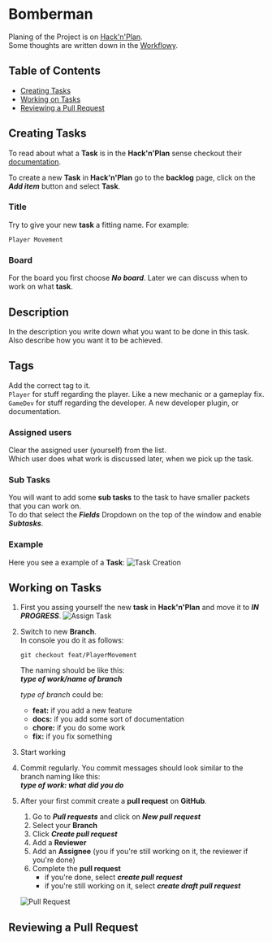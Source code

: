 # Bomberman 

Planing of the Project is on [Hack'n'Plan](https://app.hacknplan.com/p/94601).  
Some thoughts are written down in the [Workflowy](https://workflowy.com/s/bomberman/o4nDcUpt60HgfnmS).

## Table of Contents
- [Creating Tasks](#creating-tasks)
- [Working on Tasks](#working-on-tasks)
- [Reviewing a Pull Request](#reviewing-a-pull-request)

## Creating Tasks
To read about what a **Task** is in the **Hack'n'Plan** sense checkout their [documentation](https://hacknplan.com/knowledge-base/anatomy-of-a-task/).  

To create a new **Task** in **Hack'n'Plan** go to the **backlog** page, click on the ***Add item*** button and select **Task**.  

### Title
Try to give your new **task** a fitting name. For example:  
```
Player Movement
```
### Board
For the board you first choose ***No board***. Later we can discuss when to work on what **task**.

## Description
In the description you write down what you want to be done in this task. Also describe how you want it to be achieved.

## Tags
Add the correct tag to it.  
```Player``` for stuff regarding the player. Like a new mechanic or a gameplay fix.  
```GameDev``` for stuff regarding the developer. A new developer plugin, or documentation.
### Assigned users
Clear the assigned user (yourself) from the list.  
Which user does what work is discussed later, when we pick up the task.

### Sub Tasks
You will want to add some **sub tasks** to the task to have smaller packets that you can work on.  
To do that select the ***Fields*** Dropdown on the top of the window and enable ***Subtasks***.

### Example

Here you see a example of a **Task**:
![Task Creation](/Documentation/TaskCreation.png)

## Working on Tasks

1. First you assing yourself the new **task** in **Hack'n'Plan** and move it to ***IN PROGRESS***.
![Assign Task](/Documentation/AssignTask.png)

2. Switch to new **Branch**.  
    In console you do it as follows:

    ``` shell
    git checkout feat/PlayerMovement
    ```
    The naming should be like this:  
    ***type of work/name of branch***

    *type of branch* could be:
    - **feat:** if you add a new feature
    - **docs:** if you add some sort of documentation
    - **chore:** if you do some work 
    - **fix:** if you fix something

3. Start working
4. Commit regularly. You commit messages should look similar to the branch naming like this:  
        ***type of work: what did you do***

5. After your first commit create a **pull request** on **GitHub**.  
    1. Go to ***Pull requests*** and click on ***New pull request***
    2. Select your **Branch**
    3. Click ***Create pull request***
    4. Add a **Reviewer**
    5. Add an **Assignee** (you if you're still working on it, the reviewer if you're done)
    6. Complete the **pull request**
        - if you're done, select ***create pull request***
        - if you're still working on it, select ***create draft pull request***
   
    ![Pull Request](/Documentation/PullRequest.png)


## Reviewing a Pull Request